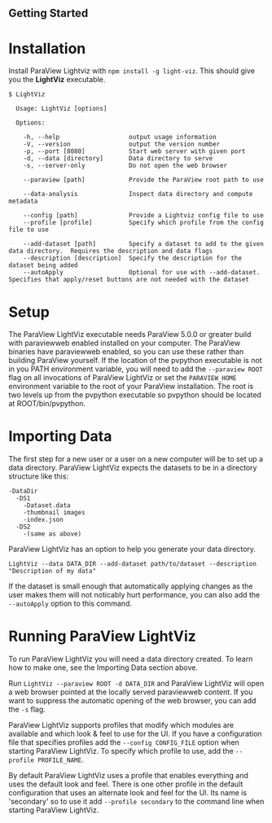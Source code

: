 Getting Started
---------------

# Installation

Install ParaView Lightviz with `npm install -g light-viz`.  This should give you the **LightViz** executable.

```
$ LightViz

  Usage: LightViz [options]

  Options:

    -h, --help                   output usage information
    -V, --version                output the version number
    -p, --port [8080]            Start web server with given port
    -d, --data [directory]       Data directory to serve
    -s, --server-only            Do not open the web browser

    --paraview [path]            Provide the ParaView root path to use

    --data-analysis              Inspect data directory and compute metadata

    --config [path]              Provide a Lightviz config file to use
    --profile [profile]          Specify which profile from the config file to use

    --add-dataset [path]         Specify a dataset to add to the given data directory.  Requires the description and data flags
    --description [description]  Specify the description for the dataset being added
    --autoApply                  Optional for use with --add-dataset.  Specifies that apply/reset buttons are not needed with the dataset
```

# Setup

The ParaView LightViz executable needs ParaView 5.0.0 or greater build with paraviewweb enabled installed on your computer.  The ParaView binaries have paraviewweb enabled, so you can use these rather than building ParaView yourself.  If the location of the pvpython executable is not in you PATH environment variable, you will need to add the `--paraview ROOT` flag on all invocations of ParaView LightViz or set the `PARAVIEW_HOME` environment variable to the root of your ParaView installation.  The root is two levels up from the pvpython executable so pvpython should be located at ROOT/bin/pvpython.

# Importing Data

The first step for a new user or a user on a new computer will be to set up a data directory.  ParaView LightViz expects the datasets to be in a directory structure like this:
```
-DataDir
  -DS1
    -Dataset.data
    -thumbnail images
    -index.json
  -DS2
    -(same as above)
```

ParaView LightViz has an option to help you generate your data directory.
```
LightViz --data DATA_DIR --add-dataset path/to/dataset --description "Description of my data"
```

If the dataset is small enough that automatically applying changes as the user makes them will not noticably hurt performance, you can also add the `--autoApply` option to this command.

# Running ParaView LightViz

To run ParaView LightViz you will need a data directory created.  To learn how to make one, see the Importing Data section above.

Run `LightViz --paraview ROOT -d DATA_DIR` and ParaView LightViz will open a web browser pointed at the locally served paraviewweb content.  If you want to suppress the automatic opening of the web browser, you can add the `-s` flag.

ParaView LightViz supports profiles that modify which modules are available and which look & feel to use for the UI.  If you have a configuration file that specifies profiles add the `--config CONFIG_FILE` option when starting ParaView LightViz.  To specify which profile to use, add the `--profile PROFILE_NAME`.

By default ParaView LightViz uses a profile that enables everything and uses the default look and feel.  There is one other profile in the default configuration that uses an alternate look and feel for the UI.  Its name is 'secondary' so to use it add `--profile secondary` to the command line when starting ParaView LightViz.
